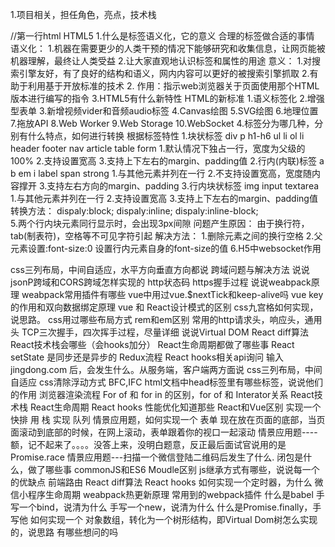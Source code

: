 1.项目相关，担任角色，亮点，技术栈

//第一行html
HTML5
1.什么是标签语义化，它的意义
    合理的标签做合适的事情
        语义化：
        1.机器在需要更少的人类干预的情况下能够研究和收集信息，让网页能被机器理解，最终让人类受益
        2.让大家直观地认识标签和属性的用途
        意义：
        1.对搜索引擎友好，有了良好的结构和语义，网内内容可以更好的被搜索引擎抓取
        2.有助于利用基于开放标准的技术
2. <!DOCTYPE html>
    作用：指示web浏览器关于页面使用那个HTML版本进行编写的指令
3.HTML5有什么新特性
    HTML的新标准
    1.语义标签化
    2.增强型表单
    3.新增视频vider和音频audio标签
    4.Canvas绘图
    5.SVG绘图
    6.地理位置
    7.拖放API
    8.Web Worker
    9.Web Storage
    10.WebSocket
4.标签分为哪几种，分别有什么特点，如何进行转换
    根据标签特性
    1.块状标签 div p h1-h6 ul li ol li header footer nav article table form
            1.默认情况下独占一行，宽度为父级的100%
            2.支持设置宽高
            3.支持上下左右的margin、padding值
    2.行内(内联)标签 a b em i  label span strong
            1.与其他元素并列在一行
            2.不支持设置宽高，宽度随内容撑开
            3.支持左右方向的margin、padding
    3.行内块状标签 img input textarea
            1.与其他元素并列在一行
            2.支持设置宽高
            3.支持上下左右的margin、padding值
    转换方法：   dispaly:block;
                dispaly:inline;
                dispaly:inline-block;  
5.两个行内块元素同行显示时，会出现3px间隙
        问题产生原因： 
            由于换行符，tab(制表符)，空格等不可见字符引起
        解决方法：
            1.删除元素之间的换行空格
            2.父元素设置:font-size:0
            设置行内元素自身的font-size的值
6.H5中websocket作用

css三列布局，中间自适应，水平方向垂直方向都说
跨域问题与解决方法
说说jsonP跨域和CORS跨域怎样实现的
http状态码
https握手过程
说说weabpack原理
weabpack常用插件有哪些
vue中用过vue.$nextTick和keep-alive吗
vue key的作用和双向数据绑定原理
vue 和 React设计模式的区别
css九宫格如何实现，说思路。
css用过哪些布局方式
rem和em区别
常用的http请求头，响应头，通用头
TCP三次握手，四次挥手过程，尽量详细
说说Virtual DOM
React diff算法
React技术栈会哪些（会hooks加分）
React生命周期都做了哪些事
React setState 是同步还是异步的
Redux流程
React hooks相关api询问
输入jingdong.com 后，会发生什么。从服务端，客户端两方面说
css三列布局，中间自适应
css清除浮动方式
BFC,IFC
html文档中head标签里有哪些标签，说说他们的作用
浏览器渲染流程
For of 和 for in 的区别，for of 和 Interator关系
React技术栈
React生命周期
React hooks 性能优化知道那些
React和Vue区别
实现一个快排
用 栈 实现 队列
情景应用题，如何实现一个 表单 现在放在页面的底部，当页面滚动到底部的时候，在网上滚动，表单跟着你的视口一起滚动
情景应用题----额，记不起来了。。。。没答上来，没明白题意，反正最后面试官说用的是Promise.race
情景应用题---扫描一个微信登陆二维码后发生了什么.
闭包是什么，做了哪些事
commonJS和ES6 Moudle区别
js继承方式有哪些，说说每一个的优缺点
前端路由
React diff算法
React hooks 如何实现一个定时器，为什么
微信小程序生命周期
weabpack热更新原理
常用到的webpack插件
什么是babel
手写一个bind，说清为什么
手写一个new，说清为什么
什么是Promise.finally，手写他
如何实现一个 对象数组，转化为一个树形结构，即Virtual Dom树怎么实现的，说思路
有哪些想问的吗